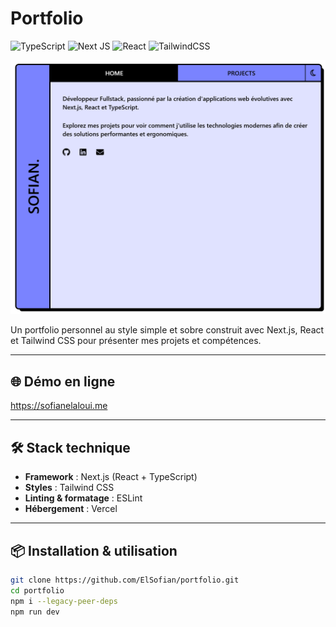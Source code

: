 # Portfolio

![TypeScript](https://img.shields.io/badge/typescript-%23007ACC.svg?style=for-the-badge&logo=typescript&logoColor=white)
![Next JS](https://img.shields.io/badge/Next-black?style=for-the-badge&logo=next.js&logoColor=white)
![React](https://img.shields.io/badge/react-%2320232a.svg?style=for-the-badge&logo=react&logoColor=%2361DAFB)
![TailwindCSS](https://img.shields.io/badge/tailwindcss-%2338B2AC.svg?style=for-the-badge&logo=tailwind-css&logoColor=white)

![Aperçu du Portfolio](./public/portfolio.png)

Un portfolio personnel au style simple et sobre construit avec Next.js, React et Tailwind CSS pour présenter mes projets et compétences.

---

## 🌐 Démo en ligne

https://sofianelaloui.me

---

## 🛠️ Stack technique

- **Framework** : Next.js (React + TypeScript)  
- **Styles** : Tailwind CSS
- **Linting & formatage** : ESLint 
- **Hébergement** : Vercel

---

## 📦 Installation & utilisation
 
   ```bash
   git clone https://github.com/ElSofian/portfolio.git
   cd portfolio
   npm i --legacy-peer-deps
   npm run dev
   ```

